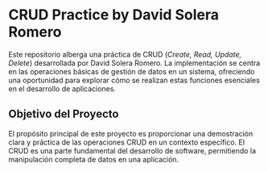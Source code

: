# CRUD Practice by David Solera Romero

Este repositorio alberga una práctica de CRUD (*Create, Read, Update, Delete*) desarrollada por David Solera Romero. La implementación se centra en las operaciones básicas de gestión de datos en un sistema, ofreciendo una oportunidad para explorar cómo se realizan estas funciones esenciales en el desarrollo de aplicaciones.

## Objetivo del Proyecto

El propósito principal de este proyecto es proporcionar una demostración clara y práctica de las operaciones CRUD en un contexto específico. El CRUD es una parte fundamental del desarrollo de software, permitiendo la manipulación completa de datos en una aplicación.
